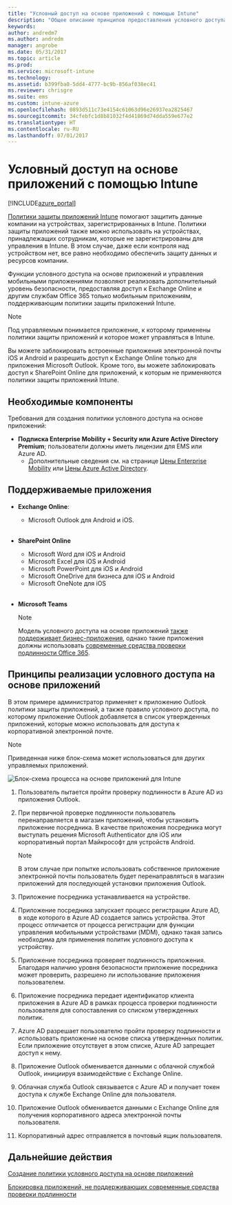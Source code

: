 ```yaml
---
title: "Условный доступ на основе приложений с помощью Intune"
description: "Общее описание принципов предоставления условного доступа на основе приложений в Intune."
keywords: 
author: andredm7
ms.author: andredm
manager: angrobe
ms.date: 05/31/2017
ms.topic: article
ms.prod: 
ms.service: microsoft-intune
ms.technology: 
ms.assetid: b399fba0-5dd4-4777-bc9b-856af038ec41
ms.reviewer: chrisgre
ms.suite: ems
ms.custom: intune-azure
ms.openlocfilehash: 0893d511c73e4154c61063d96e26937ea2825467
ms.sourcegitcommit: 34cfebfc1d8b81032f4d41869d74dda559e677e2
ms.translationtype: HT
ms.contentlocale: ru-RU
ms.lasthandoff: 07/01/2017
---
```

# <a name="app-based-conditional-access-with-intune"></a>Условный доступ на основе приложений с помощью Intune

[!INCLUDE[azure_portal](./includes/azure_portal.md)]

[Политики защиты приложений Intune](app-protection-policy.md) помогают защитить данные компании на устройствах, зарегистрированных в Intune. Политики защиты приложений также можно использовать на устройствах, принадлежащих сотрудникам, которые не зарегистрированы для управления в Intune. В этом случае, даже если контроля над устройством нет, все равно необходимо обеспечить защиту данных и ресурсов компании.

Функции условного доступа на основе приложений и управления мобильными приложениями позволяют реализовать дополнительный уровень безопасности, предоставляя доступ к Exchange Online и другим службам Office 365 только мобильным приложениям, поддерживающим политики защиты приложений Intune.

> [!NOTE]
> Под управляемым понимается приложение, к которому применены политики защиты приложений и которое может управляться в Intune.

Вы можете заблокировать встроенные приложения электронной почты iOS и Android и разрешить доступ к Exchange Online только для приложения Microsoft Outlook. Кроме того, вы можете заблокировать доступ к SharePoint Online для приложений, к которым не применяются политики защиты приложений Intune.

## <a name="prerequisites"></a>Необходимые компоненты
Требования для создания политики условного доступа на основе приложений:

- **Подписка Enterprise Mobility + Security или Azure Active Directory Premium**; пользователи должны иметь лицензии для EMS или Azure AD.
    - Дополнительные сведения см. на странице [Цены Enterprise Mobility](https://www.microsoft.com/cloud-platform/enterprise-mobility-pricing) или [Цены Azure Active Directory](https://azure.microsoft.com/pricing/details/active-directory/).

## <a name="supported-apps"></a>Поддерживаемые приложения

- **Exchange Online**:
    - Microsoft Outlook для Android и iOS.
<br></br>
- **SharePoint Online**
    - Microsoft Word для iOS и Android
    - Microsoft Excel для iOS и Android
    - Microsoft PowerPoint для iOS и Android
    - Microsoft OneDrive для бизнеса для iOS и Android
    - Microsoft OneNote для iOS
<br></br>
- **Microsoft Teams**

    > [!NOTE] 
    > Модель условного доступа на основе приложений [также поддерживает бизнес-приложения](https://docs.microsoft.com/intune-classic/deploy-use/block-apps-with-no-modern-authentication), однако такие приложения должны использовать [современные средства проверки подлинности Office 365](https://support.office.com/article/Using-Office-365-modern-authentication-with-Office-clients-776c0036-66fd-41cb-8928-5495c0f9168a).

## <a name="how-app-based-conditional-access-works"></a>Принципы реализации условного доступа на основе приложений

В этом примере администратор применяет к приложению Outlook политики защиты приложений, а также правило условного доступа, по которому приложение Outlook добавляется в список утвержденных приложений, которые можно использовать для доступа к корпоративной электронной почте.

> [!NOTE] 
> Приведенная ниже блок-схема может использоваться для других управляемых приложений.

![Блок-схема процесса на основе приложений для Intune](./media/ca-intune-common-ways-3.png)

1.  Пользователь пытается пройти проверку подлинности в Azure AD из приложения Outlook.

2.  При первичной проверке подлинности пользователь перенаправляется в магазин приложений, чтобы установить приложение посредника. В качестве приложения посредника могут выступать решения Microsoft Authenticator для iOS или корпоративный портал Майкрософт для устройств Android.

    > [!NOTE]
    > В этом случае при попытке использовать собственное приложение электронной почты пользователь будет перенаправляться в магазин приложений для последующей установки приложения Outlook.

3.  Приложение посредника устанавливается на устройстве.

4.  Приложение посредника запускает процесс регистрации Azure AD, в ходе которого в Azure AD создается запись устройства. Этот процесс отличается от процесса регистрации для функции управления мобильными устройствами (MDM), однако такая запись необходима для применения политик условного доступа к устройству.

5.  Приложение посредника проверяет подлинность приложения. Благодаря наличию уровня безопасности приложение посредника может проверить, разрешено ли использование приложения пользователем.

6.  Приложение посредника передает идентификатор клиента приложения в Azure AD в рамках процесса проверки подлинности пользователя для сопоставления со списком утвержденных политик.

7.  Azure AD разрешает пользователю пройти проверку подлинности и использовать приложение на основе списка утвержденных политик. Если приложение отсутствует в этом списке, Azure AD запрещает доступ к нему.

8.  Приложение Outlook обменивается данными с облачной службой Outlook, инициируя взаимодействие с Exchange Online.

9.  Облачная служба Outlook связывается с Azure AD и получает токен доступа к службе Exchange Online для пользователя.

10.  Приложение Outlook обменивается данными с Exchange Online для получения корпоративного адреса электронной почты пользователя.

11.  Корпоративный адрес отправляется в почтовый ящик пользователя.

## <a name="next-steps"></a>Дальнейшие действия
[Создание политики условного доступа на основе приложений](app-based-conditional-access-intune-create.md)

[Блокировка приложений, не поддерживающих современные средства проверки подлинности](app-modern-authentication-block.md)
